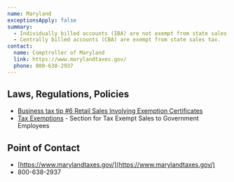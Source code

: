 ```yaml
---
name: Maryland
exceptionsApply: false
summary:
  - Individually billed accounts (IBA) are not exempt from state sales tax.
  - Centrally billed accounts (CBA) are exempt from state sales tax.
contact:
  name: Comptroller of Maryland
  link: https://www.marylandtaxes.gov/
  phone: 800-638-2937
---
```


## Laws, Regulations, Policies

* [Business tax tip #6 Retail Sales Involving Exemption Certificates](https://www.marylandtaxes.gov/forms/Business_Tax_Tips/bustip6.pdf)
* [Tax Exemptions](https://www.marylandtaxes.gov/business/sales-use/tax-exemptions/) - Section for Tax Exempt Sales to Government Employees

## Point of Contact
- [https://www.marylandtaxes.gov/](https://www.marylandtaxes.gov/)
- 800-638-2937